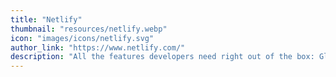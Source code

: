 ```yaml
---
title: "Netlify"
thumbnail: "resources/netlify.webp"
icon: "images/icons/netlify.svg"
author_link: "https://www.netlify.com/"
description: "All the features developers need right out of the box: Global CDN, Continuous Deployment, one click HTTPS and more"
---
```

